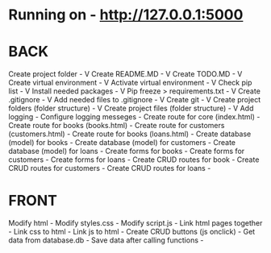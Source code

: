 # Running on - http://127.0.0.1:5000


# BACK

Create project folder - V
Create README.MD - V
Create TODO.MD - V
Create virtual environment - V
Activate virtual environment - V
Check pip list - V
Install needed packages - V
Pip freeze > requirements.txt - V
Create .gitignore - V
Add needed files to .gitignore - V
Create git - V
Create project folders (folder structure) - V
Create project files (folder structure) - V
Add logging - 
Configure logging messeges -
Create route for core (index.html) - 
Create route for books (books.html) -
Create route for customers (customers.html) - 
Create route for books (loans.html) - 
Create database (model) for books -
Create database (model) for customers - 
Create database (model) for loans - 
Create forms for books -
Create forms for customers -
Create forms for loans -
Create CRUD routes for book - 
Create CRUD routes for customers - 
Create CRUD routes for loans - 


# FRONT

Modify html  -
Modify styles.css - 
Modify script.js -
Link html pages together -
Link css to html -
Link js to html -
Create CRUD buttons (js onclick) -
Get data from database.db -
Save data after calling functions -